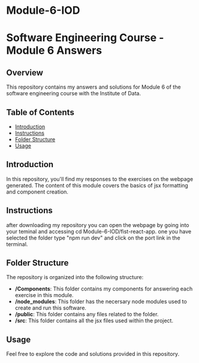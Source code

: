 # Module-6-IOD
# Software Engineering Course - Module 6 Answers

## Overview

This repository contains my answers and solutions for Module 6 of the software engineering course with the Institute of Data.

## Table of Contents

- [Introduction](#introduction)
- [Instructions](#instructions)
- [Folder Structure](#folder-structure)
- [Usage](#usage)

## Introduction

In this repository, you'll find my responses to the exercises on the webpage generated. The content of this module covers the basics of jsx formatting and component creation.

## Instructions

after downloading my repository you can open the webpage by going into your teminal and accessing cd Module-6-IOD/fist-react-app. one you have selected the folder type "npm run dev" and click on the port link in the terminal.

## Folder Structure

The repository is organized into the following structure:

- **/Components**: This folder contains my components for answering each exercise in this module.
- **/node_modules**: This folder has the necersary node modules used to create and run this software.
- **/public**: This folder contains any files related to the folder.
- **/src**: This folder contains all the jsx files used within the project.

## Usage

Feel free to explore the code and solutions provided in this repository.